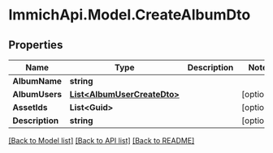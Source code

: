 # ImmichApi.Model.CreateAlbumDto

## Properties

Name | Type | Description | Notes
------------ | ------------- | ------------- | -------------
**AlbumName** | **string** |  | 
**AlbumUsers** | [**List&lt;AlbumUserCreateDto&gt;**](AlbumUserCreateDto.md) |  | [optional] 
**AssetIds** | **List&lt;Guid&gt;** |  | [optional] 
**Description** | **string** |  | [optional] 

[[Back to Model list]](../README.md#documentation-for-models) [[Back to API list]](../README.md#documentation-for-api-endpoints) [[Back to README]](../README.md)

